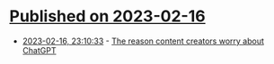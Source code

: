 # [Published on 2023-02-16](index.md)

* [2023-02-16, 23:10:33](https://news.ycombinator.com/item?id=34828023) - [The reason content creators worry about ChatGPT](https://jayacunzo.com/blog/chatgpt-generative-ai-replace-creators)
